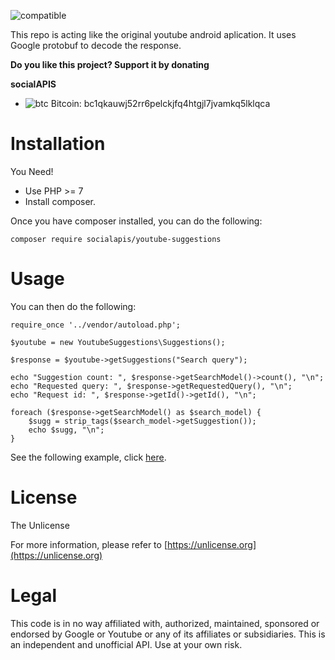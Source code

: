 ![compatible](https://img.shields.io/badge/PHP%207-Compatible-brightgreen.svg) 

This repo is acting like the original youtube android aplication. It uses Google protobuf to decode the response.

**Do you like this project? Support it by donating**

**socialAPIS**

- ![btc](https://raw.githubusercontent.com/reek/anti-adblock-killer/gh-pages/images/bitcoin.png) Bitcoin: bc1qkauwj52rr6pelckjfq4htgjl7jvamkq5lklqca

# Installation
You Need!

- Use PHP >= 7
- Install composer.

Once you have composer installed, you can do the following:

```
composer require socialapis/youtube-suggestions
```
# Usage
You can then do the following:
```
require_once '../vendor/autoload.php';

$youtube = new YoutubeSuggestions\Suggestions();

$response = $youtube->getSuggestions("Search query");

echo "Suggestion count: ", $response->getSearchModel()->count(), "\n";
echo "Requested query: ", $response->getRequestedQuery(), "\n";
echo "Request id: ", $response->getId()->getId(), "\n";

foreach ($response->getSearchModel() as $search_model) {
    $sugg = strip_tags($search_model->getSuggestion());
    echo $sugg, "\n";
}
```
See the following example, click [here](./Examples/fetchSuggestions.php).

# License
The Unlicense

For more information, please refer to [https://unlicense.org](https://unlicense.org)

# Legal
This code is in no way affiliated with, authorized, maintained, sponsored or endorsed by Google or Youtube or any of its affiliates or subsidiaries. This is an independent and unofficial API. Use at your own risk.